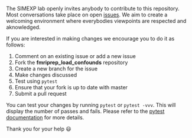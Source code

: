 The SIMEXP lab openly invites anybody to contribute to this repository. Most conversations take place on open [issues](https://github.com/SIMEXP/fmriprep_load_confounds/issues). We aim to create a welcoming environment where everybodies viewpoints are respected and aknowledged.

If you are interested in making changes we encourage you to do it as follows:

1. Comment on an existing issue or add a new issue
2. Fork the **fmriprep_load_confounds** repository
3. Create a new branch for the issue
4. Make changes discussed
5. Test  using `pytest`
6. Ensure that your fork is up to date with master
7. Submit a pull request

You can test your changes by running `pytest` or `pytest -vvv`. This will display the number of passes and fails. Please refer to the [pytest documentation](https://docs.pytest.org/en/latest/usage.html) for more details.   

Thank you for your help  :smiley:


